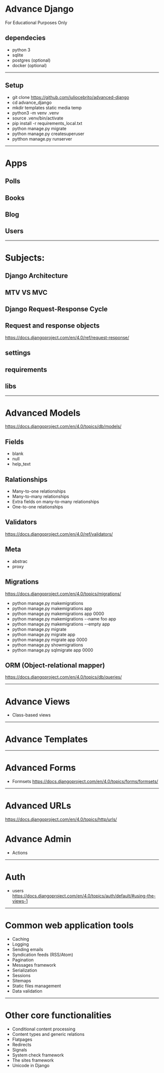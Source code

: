 # Advance Django
For Educational Purposes Only

## dependecies
* python 3
* sqlite
* postgres (optional)
* docker (optional)

---

## Setup
* git clone https://github.com/juliocebrito/advanced-django
* cd advance_django
* mkdir templates static media temp
* python3 -m venv .venv
* source .venv/bin/activate
* pip install -r requirements_local.txt
* python manage.py migrate
* python manage.py createsuperuser
* pytthon manage.py runserver

---

# Apps
## Polls
## Books
## Blog
## Users

---

# Subjects:
## Django Architecture

## MTV VS MVC

## Django Request-Response Cycle 

## Request and response objects
https://docs.djangoproject.com/en/4.0/ref/request-response/

## settings

## requirements

## libs

---

# Advanced Models
https://docs.djangoproject.com/en/4.0/topics/db/models/

## Fields
* blank
* null
* help_text

## Ralationships
* Many-to-one relationships
* Many-to-many relationships
* Extra fields on many-to-many relationships
* One-to-one relationships

## Validators
https://docs.djangoproject.com/en/4.0/ref/validators/

## Meta
* abstrac
* proxy

## Migrations
https://docs.djangoproject.com/en/4.0/topics/migrations/

* python manage.py makemigrations
* python manage.py makemigrations app
* python manage.py makemigrations app 0000
* python manage.py makemigrations --name foo app
* python manage.py makemigrations --empty app
* python manage.py migrate
* python manage.py migrate app
* python manage.py migrate app 0000
* python manage.py showmigrations
* python manage.py sqlmigrate app 0000

## ORM (Object-relational mapper)
https://docs.djangoproject.com/en/4.0/topics/db/queries/

---

# Advance Views
* Class-based views

---

# Advance Templates

---

# Advanced Forms
* Formsets
https://docs.djangoproject.com/en/4.0/topics/forms/formsets/

---

# Advanced URLs
https://docs.djangoproject.com/en/4.0/topics/http/urls/

# Advance Admin
* Actions

---

# Auth
* users
https://docs.djangoproject.com/en/4.0/topics/auth/default/#using-the-views-1

---

# Common web application tools
* Caching
* Logging
* Sending emails
* Syndication feeds (RSS/Atom)
* Pagination
* Messages framework
* Serialization
* Sessions
* Sitemaps
* Static files management
* Data validation

---

# Other core functionalities
* Conditional content processing
* Content types and generic relations
* Flatpages
* Redirects
* Signals
* System check framework
* The sites framework
* Unicode in Django